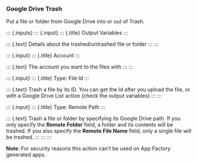 ### Google Drive Trash

Put a file or folder from Google Drive into or out of Trash.

::: {.inputs}
::: {.input}
::: {.title}
Output Variables
:::

::: {.text}
Details about the trashed/untrashed file or folder
:::
:::

::: {.input}
::: {.title}
Account
:::

::: {.text}
The account you want to the files with
:::
:::

::: {.input}
::: {.title}
Type: File Id
:::

::: {.text}
Trash a file by its ID. You can get the Id after you upload the file, or
with a Google Drive List action (check the output variables)
:::
:::

::: {.input}
::: {.title}
Type: Remote Path
:::

::: {.text}
Trash a file or folder by specifying its Google Drive path. If you only
specify the **Remote Folder** field, a folder and its contents will be
trashed. If you also specify the **Remote File Name** field, only a
single file will be trashed.
:::
:::
:::

**Note**: For security reasons this action can\'t be used on App Factory
generated apps.
